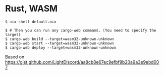 # Rust, WASM

```
$ nix-shell default.nix

$ # Then you can run any cargo-web command. (You need to specify the target)
$ cargo-web build --target=wasm32-unknown-unknown
$ cargo-web start --target=wasm32-unknown-unknown
$ cargo-web deploy --target=wasm32-unknown-unknown
```

Based on https://gist.github.com/LightDiscord/aa8cb8e67ec9efbf9b20a9a3e9ebd007
